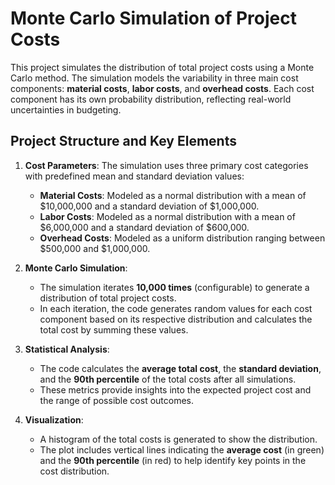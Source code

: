 # Monte Carlo Simulation of Project Costs

This project simulates the distribution of total project costs using a Monte Carlo method. The simulation models the variability in three main cost components: **material costs**, **labor costs**, and **overhead costs**. Each cost component has its own probability distribution, reflecting real-world uncertainties in budgeting.

## Project Structure and Key Elements

1. **Cost Parameters**: The simulation uses three primary cost categories with predefined mean and standard deviation values:
   - **Material Costs**: Modeled as a normal distribution with a mean of $10,000,000 and a standard deviation of $1,000,000.
   - **Labor Costs**: Modeled as a normal distribution with a mean of $6,000,000 and a standard deviation of $600,000.
   - **Overhead Costs**: Modeled as a uniform distribution ranging between $500,000 and $1,000,000.

2. **Monte Carlo Simulation**: 
   - The simulation iterates **10,000 times** (configurable) to generate a distribution of total project costs.
   - In each iteration, the code generates random values for each cost component based on its respective distribution and calculates the total cost by summing these values.

3. **Statistical Analysis**:
   - The code calculates the **average total cost**, the **standard deviation**, and the **90th percentile** of the total costs after all simulations.
   - These metrics provide insights into the expected project cost and the range of possible cost outcomes.

4. **Visualization**:
   - A histogram of the total costs is generated to show the distribution. 
   - The plot includes vertical lines indicating the **average cost** (in green) and the **90th percentile** (in red) to help identify key points in the cost distribution.
